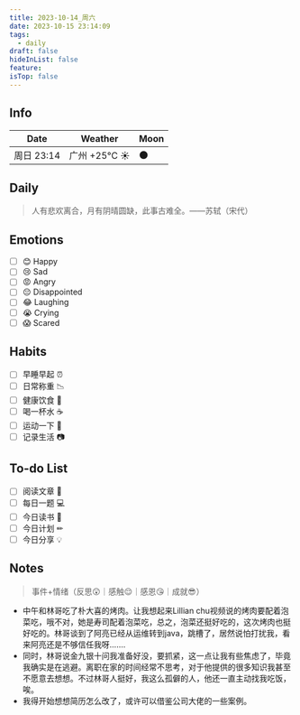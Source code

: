```yaml
---
title: 2023-10-14_周六
date: 2023-10-15 23:14:09
tags:
  - daily
draft: false
hideInList: false
feature: 
isTop: false
---
```




## Info

| Date           | Weather      | Moon |
| -------------- | ------------ | ---- |
| 周日 23:14 |广州 +25°C ☀️  |🌑|

## Daily

> 人有悲欢离合，月有阴晴圆缺，此事古难全。——苏轼（宋代）



## Emotions

- [ ] 😊 Happy
- [ ] 😢 Sad
- [ ] 😡 Angry
- [ ] 😔 Disappointed
- [ ] 😂 Laughing
- [ ] 😭 Crying
- [ ] 😱 Scared

## Habits

- [ ] 早睡早起 ⏰
- [ ] 日常称重 📉
- [ ] 健康饮食 🥗
- [ ] 喝一杯水 ☕️
- [ ] 运动一下 🏃
- [ ] 记录生活 📷

## To-do List

- [ ] 阅读文章 🔎
- [ ] 每日一题 💻
- [ ] 今日读书 📖
- [ ] 今日计划 ✏
- [ ] 今日分享 💡

## Notes
> 事件+情绪（反思😲｜感触😌｜感恩😘｜成就😎）
- 中午和林哥吃了朴大喜的烤肉。让我想起来Lillian chu视频说的烤肉要配着泡菜吃，哦不对，她是寿司配着泡菜吃，总之，泡菜还挺好吃的，这次烤肉也挺好吃的。林哥谈到了阿亮已经从运维转到java，跳槽了，居然说怕打扰我，看来阿亮还是不够信任我呀.......
- 同时，林哥说金九银十问我准备好没，要抓紧，这一点让我有些焦虑了，毕竟我确实是在逃避。离职在家的时间经常不思考，对于他提供的很多知识我甚至不愿意去想想。不过林哥人挺好，我这么孤僻的人，他还一直主动找我吃饭，唉。
- 我得开始想想简历怎么改了，或许可以借鉴公司大佬的一些案例。